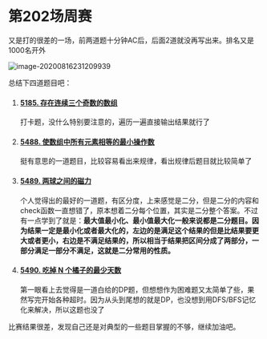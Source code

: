 # 第202场周赛

又是打的很差的一场，前两道题十分钟AC后，后面2道就没再写出来。排名又是1000名开外

![image-20200816231209939](C:\Users\S7ven\AppData\Roaming\Typora\typora-user-images\image-20200816231209939.png)

总结下四道题目吧：

1. #### [5185. 存在连续三个奇数的数组](https://leetcode-cn.com/problems/three-consecutive-odds/)

   打卡题，没什么特别要注意的，遍历一遍直接输出结果就行了

2. #### [5488. 使数组中所有元素相等的最小操作数](https://leetcode-cn.com/problems/minimum-operations-to-make-array-equal/)

   挺有意思的一道题目，比较容易看出来规律，看出规律后题目就比较简单了

3. #### [5489. 两球之间的磁力](https://leetcode-cn.com/problems/magnetic-force-between-two-balls/)

   个人觉得出的最好的一道题，有区分度，上来感觉是二分，但是二分的内容和check函数一直想错了，原本想着二分每个位置，其实是二分整个答案。不过有一点学到了就是：**最大值最小化、最小值最大化一般来说都是二分题目。因为结果一定是最小化或者最大化的，左边的是满足这个结果的但是比结果要更大或者更小，右边是不满足结果的，所以相当于结果把区间分成了两部分，一部分满足一部分不满足，这就是二分常用的性质。**

4. #### [5490. 吃掉 N 个橘子的最少天数](https://leetcode-cn.com/problems/minimum-number-of-days-to-eat-n-oranges/)

   第一眼看上去觉得是一道白给的DP题，但想想作为困难题又太简单了些，果然写完开始各种超时。因为从头到尾想的就是DP，也没想到用DFS/BFS记忆化来解决，所以这题也没了

比赛结果很差，发现自己还是对典型的一些题目掌握的不够，继续加油吧。